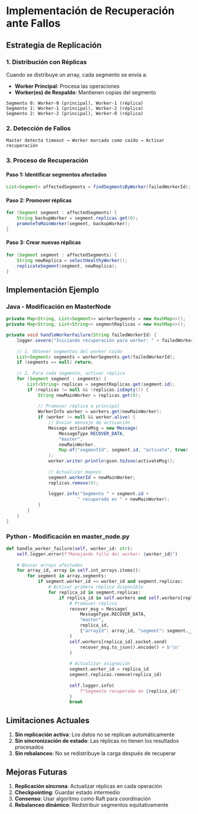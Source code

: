 # Implementación de Recuperación ante Fallos

## Estrategia de Replicación

### 1. Distribución con Réplicas
Cuando se distribuye un array, cada segmento se envía a:
- **Worker Principal**: Procesa las operaciones
- **Worker(es) de Respaldo**: Mantienen copias del segmento

```
Segmento 0: Worker-0 (principal), Worker-1 (réplica)
Segmento 1: Worker-1 (principal), Worker-2 (réplica)
Segmento 2: Worker-2 (principal), Worker-0 (réplica)
```

### 2. Detección de Fallos
```
Master detecta timeout → Worker marcado como caído → Activar recuperación
```

### 3. Proceso de Recuperación

#### Paso 1: Identificar segmentos afectados
```java
List<Segment> affectedSegments = findSegmentsByWorker(failedWorkerId);
```

#### Paso 2: Promover réplicas
```java
for (Segment segment : affectedSegments) {
    String backupWorker = segment.replicas.get(0);
    promoteToMainWorker(segment, backupWorker);
}
```

#### Paso 3: Crear nuevas réplicas
```java
for (Segment segment : affectedSegments) {
    String newReplica = selectHealthyWorker();
    replicateSegment(segment, newReplica);
}
```

## Implementación Ejemplo

### Java - Modificación en MasterNode
```java
private Map<String, List<Segment>> workerSegments = new HashMap<>();
private Map<String, List<String>> segmentReplicas = new HashMap<>();

private void handleWorkerFailure(String failedWorkerId) {
    logger.severe("Iniciando recuperación para worker: " + failedWorkerId);
    
    // 1. Obtener segmentos del worker caído
    List<Segment> segments = workerSegments.get(failedWorkerId);
    if (segments == null) return;
    
    // 2. Para cada segmento, activar réplica
    for (Segment segment : segments) {
        List<String> replicas = segmentReplicas.get(segment.id);
        if (replicas != null && !replicas.isEmpty()) {
            String newMainWorker = replicas.get(0);
            
            // Promover réplica a principal
            WorkerInfo worker = workers.get(newMainWorker);
            if (worker != null && worker.alive) {
                // Enviar mensaje de activación
                Message activateMsg = new Message(
                    MessageType.RECOVER_DATA,
                    "master",
                    newMainWorker,
                    Map.of("segmentId", segment.id, "activate", true)
                );
                worker.writer.println(gson.toJson(activateMsg));
                
                // Actualizar mapeos
                segment.workerId = newMainWorker;
                replicas.remove(0);
                
                logger.info("Segmento " + segment.id + 
                           " recuperado en " + newMainWorker);
            }
        }
    }
}
```

### Python - Modificación en master_node.py
```python
def handle_worker_failure(self, worker_id: str):
    self.logger.error(f"Manejando fallo del worker: {worker_id}")
    
    # Buscar arrays afectados
    for array_id, array in self.int_arrays.items():
        for segment in array.segments:
            if segment.worker_id == worker_id and segment.replicas:
                # Activar primera réplica disponible
                for replica_id in segment.replicas:
                    if replica_id in self.workers and self.workers[replica_id].alive:
                        # Promover réplica
                        recover_msg = Message(
                            MessageType.RECOVER_DATA,
                            "master",
                            replica_id,
                            {"arrayId": array_id, "segment": segment.__dict__}
                        )
                        self.workers[replica_id].socket.send(
                            recover_msg.to_json().encode() + b'\n'
                        )
                        
                        # Actualizar asignación
                        segment.worker_id = replica_id
                        segment.replicas.remove(replica_id)
                        
                        self.logger.info(
                            f"Segmento recuperado en {replica_id}"
                        )
                        break
```

## Limitaciones Actuales

1. **Sin replicación activa**: Los datos no se replican automáticamente
2. **Sin sincronización de estado**: Las réplicas no tienen los resultados procesados
3. **Sin rebalanceo**: No se redistribuye la carga después de recuperar

## Mejoras Futuras

1. **Replicación síncrona**: Actualizar réplicas en cada operación
2. **Checkpointing**: Guardar estado intermedio
3. **Consenso**: Usar algoritmo como Raft para coordinación
4. **Rebalanceo dinámico**: Redistribuir segmentos equitativamente